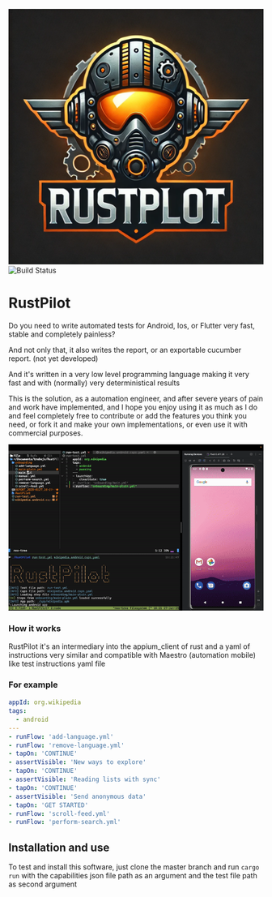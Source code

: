 ![RustPilotLogo](./assets/RustPilotLogo.png)
![Build Status](https://github.com/<usuario>/<repositorio>/actions/workflows/rust.yml/badge.svg)

# RustPilot

Do you need to write automated tests for Android, Ios, or Flutter very fast, stable and completely painless?

And not only that, it also writes the report, or an exportable cucumber report. (not yet developed)

And it's written in a very low level programming language making it very fast and with (normally) very deterministical results

This is the solution, as a automation engineer, and after severe years of pain and work have implemented, and I hope you enjoy using it as much as I do and feel completely free to contribute or add the features you think you need, or fork it and make your own implementations, or even use it with commercial purposes.

![gif](./assets/Showreel.gif)

### How it works

RustPilot it's an intermediary into the appium_client of rust and a yaml of instructions very similar and compatible with Maestro (automation mobile) like test instructions yaml file

### For example

```yaml
appId: org.wikipedia
tags:
  - android
---
- runFlow: 'add-language.yml'
- runFlow: 'remove-language.yml'
- tapOn: 'CONTINUE'
- assertVisible: 'New ways to explore'
- tapOn: 'CONTINUE'
- assertVisible: 'Reading lists with sync'
- tapOn: 'CONTINUE'
- assertVisible: 'Send anonymous data'
- tapOn: 'GET STARTED'
- runFlow: 'scroll-feed.yml'
- runFlow: 'perform-search.yml'
```

## Installation and use

To test and install this software, just clone the master branch and run `cargo run` with the capabilities json file path as an argument and the test file path as second argument
